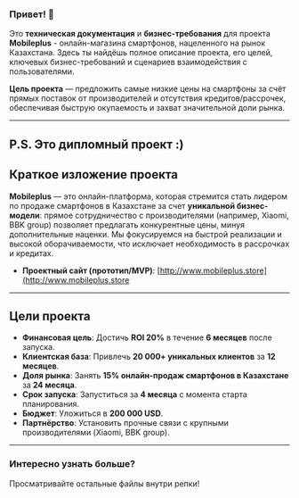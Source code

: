 ### Привет! 👋

Это **техническая документация** и **бизнес-требования** для проекта **Mobileplus** - онлайн-магазина смартфонов, нацеленного на рынок Казахстана. Здесь ты найдёшь полное описание проекта, его целей, ключевых бизнес-требований и сценариев взаимодействия с пользователями.

**Цель проекта** — предложить самые низкие цены на смартфоны за счёт прямых поставок от производителей и отсутствия кредитов/рассрочек, обеспечивая быструю окупаемость и захват значительной доли рынка.

---
P.S. Это дипломный проект :)
---

## Краткое изложение проекта

**Mobileplus** — это онлайн-платформа, которая стремится стать лидером по продаже смартфонов в Казахстане за счет **уникальной бизнес-модели**: прямое сотрудничество с производителями (например, Xiaomi, BBK group) позволяет предлагать конкурентные цены, минуя дополнительные наценки. Мы фокусируемся на быстрой реализации и высокой оборачиваемости, что исключает необходимость в рассрочках и кредитах.

* **Проектный сайт (прототип/MVP)**: [http://www.mobileplus.store](http://www.mobileplus.store

---

## Цели проекта

* **Финансовая цель**: Достичь **ROI 20%** в течение **6 месяцев** после запуска.
* **Клиентская база**: Привлечь **20 000+ уникальных клиентов** за **12 месяцев**.
* **Доля рынка**: Занять **15% онлайн-продаж смартфонов в Казахстане** за **24 месяца**.
* **Срок запуска**: Запуститься за **4 месяца** с момента старта планирования.
* **Бюджет**: Уложиться в **200 000 USD**.
* **Партнёрство**: Установить прочные связи с крупными производителями (Xiaomi, BBK group).

---

### Интересно узнать больше?

Просматривайте остальные файлы внутри репки!
